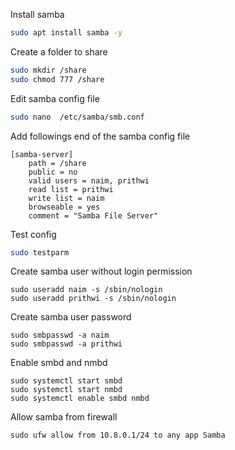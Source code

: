 Install samba
```bash
sudo apt install samba -y
```

Create a folder to share
```bash
sudo mkdir /share
sudo chmod 777 /share
```

Edit samba config file
```bash
sudo nano  /etc/samba/smb.conf
```

Add followings end of the samba config file
```config
[samba-server]
	path = /share
	public = no
	valid users = naim, prithwi
	read list = prithwi
	write list = naim
	browseable = yes
	comment = "Samba File Server"
```

Test config
```bash
sudo testparm
```

Create samba user without login permission
```
sudo useradd naim -s /sbin/nologin
sudo useradd prithwi -s /sbin/nologin
```

Create samba user password
```
sudo smbpasswd -a naim
sudo smbpasswd -a prithwi
```

Enable smbd and nmbd
```
sudo systemctl start smbd
sudo systemctl start nmbd
sudo systemctl enable smbd nmbd
```

Allow samba from firewall
```
sudo ufw allow from 10.8.0.1/24 to any app Samba
```

